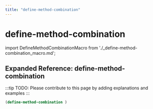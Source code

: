 ```yaml
---
title: "define-method-combination"
---
```


# define-method-combination

import DefineMethodCombinationMacro from './_define-method-combination_macro.md';

<DefineMethodCombinationMacro />

## Expanded Reference: define-method-combination

:::tip
TODO: Please contribute to this page by adding explanations and examples
:::

```lisp
(define-method-combination )
```
